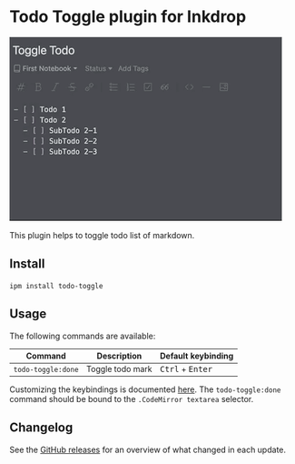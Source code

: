 # Todo Toggle plugin for Inkdrop

![](./media/demo.gif)

This plugin helps to toggle todo list of markdown.

## Install

```
ipm install todo-toggle
```

## Usage

The following commands are available:

| Command                          | Description                   | Default keybinding                                                                       |
| -------------------------------- | ----------------------------- | ---------------------------------------------------------------------------------------- |
| `todo-toggle:done`               | Toggle todo mark              | <kbd>Ctrl</kbd> + <kbd>Enter</kbd>                                                       |

Customizing the keybindings is documented [here](https://docs.inkdrop.app/manual/customizing-keybindings).
The `todo-toggle:done` command should be bound to the `.CodeMirror textarea` selector.

## Changelog

See the [GitHub releases](https://github.com/gotchane/inkdrop-todo-toggle/releases) for an overview of what changed in each update.